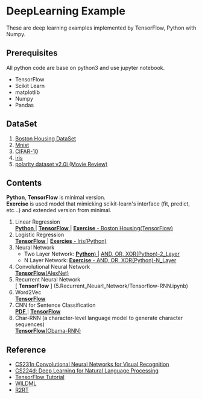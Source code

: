 # DeepLearning Example

These are deep learning examples implemented by TensorFlow, Python with Numpy. 


## Prerequisites

All python code are base on python3 and use jupyter notebook. 

- TensorFlow
- Scikit Learn
- matplotlib
- Numpy
- Pandas

## DataSet

1. [Boston Housing DataSet](https://archive.ics.uci.edu/ml/datasets/Housing)
2. [Mnist](http://yann.lecun.com/exdb/mnist/)
3. [CIFAR-10](https://www.cs.toronto.edu/~kriz/cifar.html)
4. [iris](http://archive.ics.uci.edu/ml/datasets/Iris)
5. [polarity dataset v2.0i (Movie Review)](http://www.cs.cornell.edu/people/pabo/movie-review-data/)

## Contents

**Python**, **TensorFlow** is minimal version.  
**Exercise** is used model that mimicking scikit-learn's interface (fit, predict, etc...) and extended version from minimal.

1. Linear Regression  
    [ **Python** ](1.Linear_Regression/Python.ipynb)
    |
    [ **TensorFlow** ](1.Linear_Regression/TensorFlow.ipynb) 
    |
    [ **Exercise** - Boston Housing(TensorFlow) ](1.Linear_Regression/Exercise-Boston_Housing_Problem(TensorFlow).ipynb)
2. Logistic Regression  
    [ **TensorFlow** ](2.Logistic_Regression/TensorFlow.ipynb) 
    |
    [ **Exercies** - Iris(Python) ](2.Logistic_Regression/Iris(Python).ipynb) 
3. Neural Network  
    - Two Layer Network:
    [ **Python**) ](3.Neural_Network/Mnist(Python).ipynb) 
    |
    [ AND, OR, XOR(Python)-2_Layer ](3.Neural_Network/AND,OR,XOR(Python)-2_Layer.ipynb) 
    - N Layer Network:
    [ **Exercise** - AND, OR, XOR(Python)-N_Layer ](3.Neural_Network/AND,OR,XOR(Python)-N_Layer.ipynb) 
4. Convolutional Neural Network  
    [ **TensorFlow**(AlexNet) ](4.Convolution_Network/TensorFlow.ipynb) 
5. Recurrent Neural Network  
    [ **TensorFlow** ] (5.Recurrent_Neuarl_Network/Tensorflow-RNN.ipynb)
6. Word2Vec  
    [ **TensorFlow** ](6.Word2Vec/TensorFlow-Word2Vec_Basic.ipynb)
7. CNN for Sentence Classification  
    [ **PDF** ](http://aclweb.org/anthology/D/D14/D14-1181.pdf) 
    |
    [ **TensorFlow** ](7.TextCNN/TensorFlow-TextCNN.ipynb)
8. Char-RNN (a character-level language model to generate character sequences)  
    [ **TensorFlow**(Obama-RNN) ](8.CharRNN/TensorFlow-Char-RNN.ipynb)
## Reference

- [CS231n Convolutional Neural Networks for Visual Recognition](http://cs231n.github.io/)
- [CS224d: Deep Learning for Natural Language Processing](http://cs224d.stanford.edu/)
- [TensorFlow Tutorial](https://www.tensorflow.org/tutorials/)
- [WILDML](http://www.wildml.com/)
- [R2RT](http://r2rt.com/)
